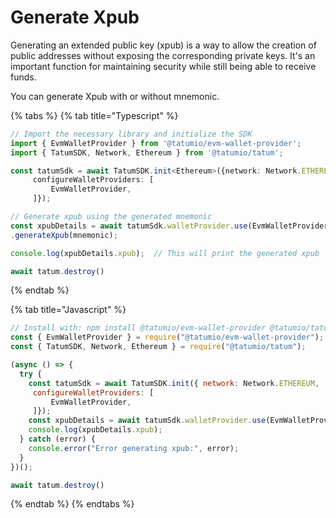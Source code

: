 # Generate Xpub

Generating an extended public key (xpub) is a way to allow the creation of public addresses without exposing the corresponding private keys. It's an important function for maintaining security while still being able to receive funds.

You can generate Xpub with or without mnemonic.

{% tabs %}
{% tab title="Typescript" %}
```typescript
// Import the necessary library and initialize the SDK
import { EvmWalletProvider } from '@tatumio/evm-wallet-provider';
import { TatumSDK, Network, Ethereum } from '@tatumio/tatum';

const tatumSdk = await TatumSDK.init<Ethereum>({network: Network.ETHEREUM,
     configureWalletProviders: [
         EvmWalletProvider,
     ]});

// Generate xpub using the generated mnemonic
const xpubDetails = await tatumSdk.walletProvider.use(EvmWalletProvider)
.generateXpub(mnemonic);

console.log(xpubDetails.xpub);  // This will print the generated xpub

await tatum.destroy()
```
{% endtab %}

{% tab title="Javascript" %}
```javascript
// Install with: npm install @tatumio/evm-wallet-provider @tatumio/tatum
const { EvmWalletProvider } = require("@tatumio/evm-wallet-provider");
const { TatumSDK, Network, Ethereum } = require("@tatumio/tatum");

(async () => {
  try {
    const tatumSdk = await TatumSDK.init({ network: Network.ETHEREUM,
     configureWalletProviders: [
         EvmWalletProvider,
     ]});
    const xpubDetails = await tatumSdk.walletProvider.use(EvmWalletProvider).generateXpub(mnemonic);
    console.log(xpubDetails.xpub);
  } catch (error) {
    console.error("Error generating xpub:", error);
  }
})();

await tatum.destroy()
```
{% endtab %}
{% endtabs %}
